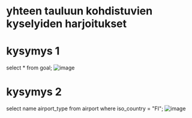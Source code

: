 # yhteen tauluun kohdistuvien kyselyiden harjoitukset
# kysymys 1
select * from goal;
![image](https://github.com/user-attachments/assets/55abd2ee-5543-49e1-9c0c-77964c34c2b2)

# kysymys 2
select name airport_type from airport where iso_country = "FI";
![image](https://github.com/user-attachments/assets/e8a90033-df4c-439e-8c30-41385a3e6426)
